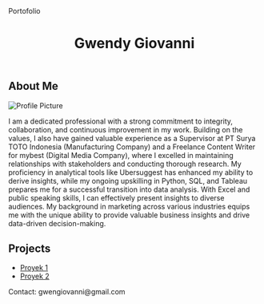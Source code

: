 <!DOCTYPE html>
<html lang="en">
<head>
    <meta charset="UTF-8">
    <meta name="viewport" content="width=device-width, initial-scale=1.0">
    Portofolio
</head>
<body>
    <header>
        <h1>Gwendy Giovanni</h1>
    </header>
    <section>
        <h2>About Me</h2>
         <div class="about-me">
            <!-- Foto Profil -->
            <img src="https://drive.google.com/uc?id=13jE9bAyN6m8kSVNjQjniTcFy95cSF2rZ" alt="Profile Picture">
        <p>I am a dedicated professional with a strong commitment to integrity, collaboration, and continuous improvement in my work. Building on the values, I also have gained valuable experience as a Supervisor at PT Surya TOTO Indonesia (Manufacturing Company) and a Freelance Content Writer for mybest (Digital Media Company), where I excelled in maintaining relationships with stakeholders and conducting thorough research. My proficiency in analytical tools like Ubersuggest has enhanced my ability to derive insights, while my ongoing upskilling in Python, SQL, and Tableau prepares me for a successful transition into data analysis. With Excel and public speaking skills, I can effectively present insights to diverse audiences. My background in marketing across various industries equips me with the unique ability to provide valuable business insights and drive data-driven decision-making.
</p>
    </div>
    </section>
    <section>
        <h2>Projects</h2>
        <ul>
            <li><a href="#">Proyek 1</a></li>
            <li><a href="#">Proyek 2</a></li>
        </ul>
    </section>
    <footer>
        <p>Contact: gwengiovanni@gmail.com</p>
    </footer>
</body>
</html>
